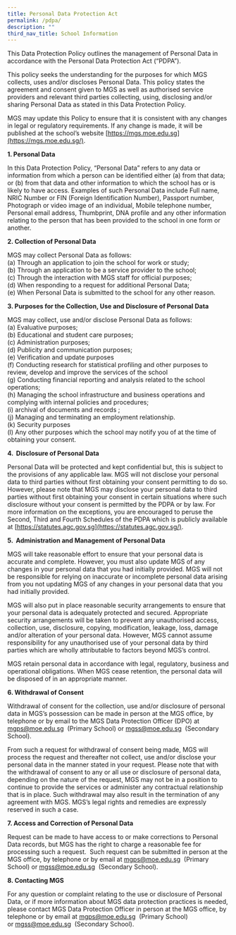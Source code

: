 ```yaml
---
title: Personal Data Protection Act
permalink: /pdpa/
description: ""
third_nav_title: School Information
---
```




This Data Protection Policy outlines the management of Personal Data in accordance with the Personal Data Protection Act (“PDPA”). 

  

This policy seeks the understanding for the purposes for which MGS collects, uses and/or discloses Personal Data. This policy states the agreement and consent given to MGS as well as authorised service providers and relevant third parties collecting, using, disclosing and/or sharing Personal Data as stated in this Data Protection Policy. 

  

MGS may update this Policy to ensure that it is consistent with any changes in legal or regulatory requirements. If any change is made, it will be published at the school’s website [https://mgs.moe.edu.sg](https://mgs.moe.edu.sg/).  

 
**1. Personal Data**

 
In this Data Protection Policy, “Personal Data” refers to any data or information from which a person can be identified either (a) from that data; or (b) from that data and other information to which the school has or is likely to have access. Examples of such Personal Data include Full name, NRIC Number or FIN (Foreign Identification Number), Passport number, Photograph or video image of an individual, Mobile telephone number, Personal email address, Thumbprint, DNA profile and any other information relating to the person that has been provided to the school in one form or another.

  


**2. Collection of Personal Data**


MGS may collect Personal Data as follows:  <br>
(a) Through an application to join the school for work or study; <br>
(b) Through an application to be a service provider to the school;  <br>
(c) Through the interaction with MGS staff for official purposes; <br>
(d) When responding to a request for additional Personal Data;  <br>
(e) When Personal Data is submitted to the school for any other reason.

  


**3. Purposes for the Collection, Use and Disclosure of Personal Data** 

  

MGS may collect, use and/or disclose Personal Data as follows: <br>
(a) Evaluative purposes; <br>
(b) Educational and student care purposes; <br>
(c) Administration purposes;  <br>
(d) Publicity and communication purposes; <br>
(e) Verification and update purposes  <br>
(f) Conducting research for statistical profiling and other purposes to review, develop and improve the services of the school  <br>
(g) Conducting financial reporting and analysis related to the school operations; <br>
(h) Managing the school infrastructure and business operations and complying with internal policies and procedures;  <br>
(i) archival of documents and records ; <br>
(j) Managing and terminating an employment relationship.  <br>
(k) Security purposes <br>
(l) Any other purposes which the school may notify you of at the time of obtaining your consent.


**4.  Disclosure of Personal Data** 

Personal Data will be protected and kept confidential but, this is subject to the provisions of any applicable law. MGS will not disclose your personal data to third parties without first obtaining your consent permitting to do so. However, please note that MGS may disclose your personal data to third parties without first obtaining your consent in certain situations where such disclosure without your consent is permitted by the PDPA or by law. For more information on the exceptions, you are encouraged to peruse the Second, Third and Fourth Schedules of the PDPA which is publicly available at [https://statutes.agc.gov.sg](https://statutes.agc.gov.sg/).


**5.  Administration and Management of Personal Data** 

 
MGS will take reasonable effort to ensure that your personal data is accurate and complete. However, you must also update MGS of any changes in your personal data that you had initially provided. MGS will not be responsible for relying on inaccurate or incomplete personal data arising from you not updating MGS of any changes in your personal data that you had initially provided.

  

MGS will also put in place reasonable security arrangements to ensure that your personal data is adequately protected and secured. Appropriate security arrangements will be taken to prevent any unauthorised access, collection, use, disclosure, copying, modification, leakage, loss, damage and/or alteration of your personal data. However, MGS cannot assume responsibility for any unauthorised use of your personal data by third parties which are wholly attributable to factors beyond MGS’s control.

MGS retain personal data in accordance with legal, regulatory, business and operational obligations. When MGS cease retention, the personal data will be disposed of in an appropriate manner.  
 
**6. Withdrawal of Consent**

 
Withdrawal of consent for the collection, use and/or disclosure of personal data in MGS’s possession can be made in person at the MGS office, by telephone or by email to the MGS Data Protection Officer (DPO) at 
<a href="mgps@moe.edu.sg">mgps@moe.edu.sg</a>  (Primary School) or <a href="mgss@moe.edu.sg">mgss@moe.edu.sg</a>  (Secondary School).

  

From such a request for withdrawal of consent being made, MGS will process the request and thereafter not collect, use and/or disclose your personal data in the manner stated in your request. Please note that with the withdrawal of consent to any or all use or disclosure of personal data, depending on the nature of the request, MGS may not be in a position to continue to provide the services or administer any contractual relationship that is in place. Such withdrawal may also result in the termination of any agreement with MGS. MGS’s legal rights and remedies are expressly reserved in such a case.
  

**7. Access and Correction of Personal Data** 

Request can be made to have access to or make corrections to Personal Data records, but MGS has the right to charge a reasonable fee for processing such a request.  Such request can be submitted in person at the MGS office, by telephone or by email at <a href="mgps@moe.edu.sg">mgps@moe.edu.sg</a>  (Primary School) or <a href="mgss@moe.edu.sg">mgss@moe.edu.sg</a>  (Secondary School). 

  

  

**8\. Contacting MGS**

  

For any question or complaint relating to the use or disclosure of Personal Data, or if more information about MGS data protection practices is needed, please contact MGS Data Protection Officer in person at the MGS office, by telephone or by email at [mgps@moe.edu.sg](mailto:mgps@moe.edu.sg)  (Primary School) or [mgss@moe.edu.sg](mailto:mgss@moe.edu.sg)  (Secondary School).